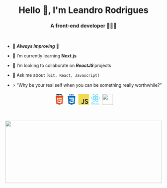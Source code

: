  
<h1 align="center">Hello 👋,  I'm Leandro Rodrigues </h1>
 <h3 align="center">A front-end developer 👨🏻‍💻 </h3> 

 <img src="https://raw.githubusercontent.com/onimur/.github/master/.resources/git-header.svg" min-width="400px" max-width="400px" width="400px" align="right" alt="">
<br> 
 
 

- 🔭 ***Always Improving*** 🚀
- 🌱 I’m currently learning <b>Next.js</b>
- 👯 I’m looking to collaborate on  <b><i>ReactJS </i></b> projects
- 💬 Ask me about `[Git, React, Javascript]`
- ⚡ “Why be your real self when you can be something really worthwhile?” 

  <p align="center">
 <p align="center"></p> 
  </p>

  <p align="center">
<img src="https://raw.githubusercontent.com/devicons/devicon/master/icons/html5/html5-original-wordmark.svg" alt="html5"  width="35" height="35"/>
<img src="https://raw.githubusercontent.com/devicons/devicon/master/icons/css3/css3-plain-wordmark.svg" alt="css3"  width="35" height="35"/>
<img src="https://raw.githubusercontent.com/devicons/devicon/master/icons/javascript/javascript-original.svg" alt="javascript" width="35" height="35"/>
<img src="https://raw.githubusercontent.com/devicons/devicon/master/icons/react/react-original-wordmark.svg" alt="react" width="35" height="35"/>
<img src="https://cdn.jsdelivr.net/gh/devicons/devicon/icons/nextjs/nextjs-original.svg" width="35" height="35" />
</p>
<br><br>

 <img width="100%" height="200em" src="https://github-readme-stats.vercel.app/api/top-langs/?username=leandrorodrigues00&layout=compact&langs_count=7&theme=dark"/>
